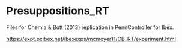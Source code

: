 # Presuppositions_RT


Files for Chemla & Bott (2013) replication in PennController for Ibex. 

https://expt.pcibex.net/ibexexps/mcmoyer11/CB_RT/experiment.html
